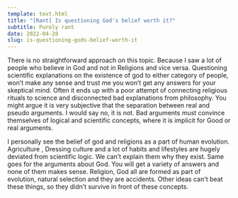 ```yaml
---
template: text.html
title: "[Rant] Is questioning God's belief worth it?"
subtitle: Purely rant
date: 2022-04-28
slug: is-questioning-gods-belief-worth-it
---
```


There is no straightforward approach on this topic. Because I saw a lot of people who believe in God and not in Religions and vice versa. Questioning scientific explanations on the existence of god to either category of people,  won’t make any sense and trust me you won’t get any answers for your skeptical mind. Often it ends up with a poor attempt of connecting religious rituals to science and disconnected bad explanations from philosophy. You might argue it is very subjective that the separation between real and pseudo arguments. I would say no, it is not. Bad arguments must convince themselves of logical and scientific concepts, where it is implicit for Good or real arguments.

I personally see the belief of god and religions as a part of human evolution. Agriculture , Dressing culture and a lot of habits and lifestyles are hugely deviated from scientific logic. We can’t explain them why they exist. Same goes for the arguments about God. You will get a variety of answers and none of them makes sense. Religion, God all are formed as part of evolution,  natural selection and they are accidents. Other ideas can't beat these things, so they didn’t survive in front of these concepts.